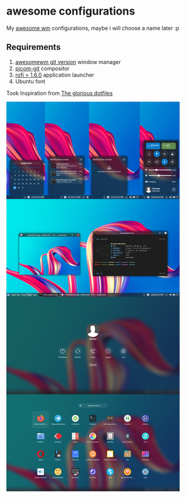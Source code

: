 # awesome configurations

My [awesome wm](https://awesomewm.org/) configurations, maybe i will choose a name later :p

## Requirements
1. [awesomewm git version](https://awesomewm.org/)  window manager
2. [picom-git](https://github.com/yshui/picom)  compositor
3. [rofi > 1.6.0](https://github.com/davatorium/rofi)  application launcher
4. Ubuntu font

Took Inspiration from [The glorious dotfiles](https://github.com/manilarome/the-glorious-dotfiles) 

![Screen shot](./screen-shots/awesome.png)
